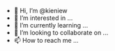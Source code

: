 - 👋 Hi, I’m @kieniew
- 👀 I’m interested in ...
- 🌱 I’m currently learning ...
- 💞️ I’m looking to collaborate on ...
- 📫 How to reach me ...

<!---
kieniew/kieniew is a ✨ special ✨ repository because its `README.md` (this file) appears on your GitHub profile.
You can click the Preview link to take a look at your changes.
--->
